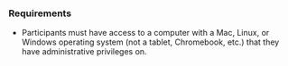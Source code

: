 ### Requirements
* Participants must have access to a computer with a Mac, Linux, or Windows operating system (not a tablet, Chromebook, etc.) that they have administrative privileges on.
